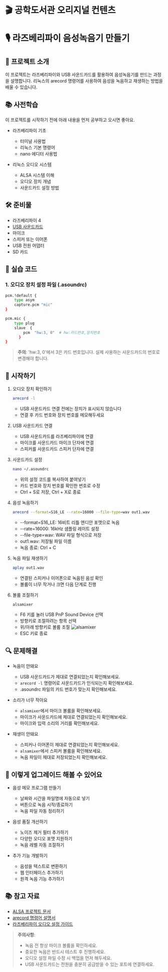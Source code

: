 # 🎬 공학도서관 오리지널 컨텐츠

# 🎙️ 라즈베리파이 음성녹음기 만들기

## 📝 프로젝트 소개
이 프로젝트는 라즈베리파이와 USB 사운드카드를 활용하여 음성녹음기를 만드는 과정을 설명합니다. 리눅스의 arecord 명령어를 사용하여 음성을 녹음하고 재생하는 방법을 배울 수 있습니다.

## 📚 사전학습
이 프로젝트를 시작하기 전에 아래 내용을 먼저 공부하고 오시면 좋아요.

- 라즈베리파이 기초
  - 터미널 사용법
  - 리눅스 기본 명령어
  - nano 에디터 사용법

- 리눅스 오디오 시스템
  - ALSA 시스템 이해
  - 오디오 장치 개념
  - 사운드카드 설정 방법

## 🛠 준비물
- 라즈베리파이 4
- [USB 사운드카드](https://www.coupang.com/vp/products/7385257424?itemId=19082120502&vendorItemId=86204453520&src=1042503&spec=10304025&addtag=400&ctag=7385257424&lptag=10304025I19082120502V86204453520&itime=20241207214919&pageType=PRODUCT&pageValue=7385257424&wPcid=17322756292575334962775&wRef=&wTime=20241207214919&redirect=landing&gclid=Cj0KCQiAgdC6BhCgARIsAPWNWH2DjF-Ix3_BathFJO5cjvngrNWVf-o5w_qE6KtEfy6BNueDt1IQGWkaAtK9EALw_wcB&mcid=f50cfb496fcd4558af00dc6e3221ed1b&campaignid=21307631972&adgroupid=)
- 마이크
- 스피커 또는 이어폰
- USB 전원 어댑터
- SD 카드

## 💾 실습 코드
### 1. 오디오 장치 설정 파일 (.asoundrc)

```bash
pcm.!default {
    type asym
    capture.pcm "mic"
}

pcm.mic {
    type plug
    slave  {
        pcm  "hw:3, 0"  # hw:카드번호,장치번호
      }
}
```

> **주의**: 'hw:3, 0'에서 3은 카드 번호입니다. 실제 사용하는 사운드카드의 번호로 변경해야 합니다.

## 🚀 시작하기
1. 오디오 장치 확인하기
   ```bash
   arecord -l
   ```
   - USB 사운드카드 연결 전에는 장치가 표시되지 않습니다
   - 연결 후 카드 번호와 장치 번호를 메모해두세요

2. USB 사운드카드 연결
   - USB 사운드카드를 라즈베리파이에 연결
   - 마이크를 사운드카드 마이크 단자에 연결
   - 스피커를 사운드카드 스피커 단자에 연결

3. 사운드카드 설정
   ```bash
   nano ~/.asoundrc
   ```
   - 위의 설정 코드를 복사하여 붙여넣기
   - 카드 번호와 장치 번호를 확인한 번호로 수정
   - Ctrl + S로 저장, Ctrl + X로 종료

4. 음성 녹음하기
   ```bash
   arecord --format=S16_LE --rate=16000 --file-type=wav out1.wav
   ```
   - --format=S16_LE: 16비트 리틀 엔디안 포맷으로 녹음
   - --rate=16000: 16kHz 샘플링 레이트 설정
   - --file-type=wav: WAV 파일 형식으로 저장
   - out1.wav: 저장될 파일 이름
   - 녹음 종료: Ctrl + C

5. 녹음 파일 재생하기
   ```bash
   aplay out1.wav
   ```
   - 연결된 스피커나 이어폰으로 녹음된 음성 확인
   - 볼륨이 너무 작거나 크면 다음 단계로 진행

6. 볼륨 조절하기
   ```bash
   alsamixer
   ```
   - F6 키를 눌러 USB PnP Sound Device 선택
   - 방향키로 조절하려는 항목 선택
   - 위/아래 방향키로 볼륨 조절
   ![alsamixer](https://camo.githubusercontent.com/d5204d698762182d3f4c145030d6ef746d384441a8000cc5ab0171090eb3cb1e/68747470733a2f2f70696d796c69666575702e636f6d2f77702d636f6e74656e742f75706c6f6164732f323032302f30342f5261737062657272792d50692d416c73614d697865722d4d6963726f70686f6e652d73657474696e67732e706e67)
   - ESC 키로 종료

## 🔍 문제해결
- 녹음이 안돼요
  - USB 사운드카드가 제대로 연결되었는지 확인해보세요.
  - `arecord -l` 명령어로 사운드카드가 인식되는지 확인해보세요.
  - .asoundrc 파일의 카드 번호가 맞는지 확인해보세요.

- 소리가 너무 작아요
  - `alsamixer`에서 마이크 볼륨을 확인해보세요.
  - 마이크가 사운드카드에 제대로 연결되었는지 확인해보세요.
  - 마이크와 입력 소리의 거리를 확인해보세요.

- 재생이 안돼요
  - 스피커나 이어폰이 제대로 연결되었는지 확인해보세요.
  - `alsamixer`에서 스피커 볼륨을 확인해보세요.
  - 녹음 파일이 제대로 저장되었는지 확인해보세요.

## 🌟 이렇게 업그레이드 해볼 수 있어요
- 음성 메모 프로그램 만들기
  - 날짜와 시간을 파일명에 자동으로 넣기
  - 버튼으로 녹음 시작/종료하기
  - 녹음 파일 자동 정리하기

- 음성 품질 개선하기
  - 노이즈 제거 필터 추가하기
  - 다양한 오디오 포맷 지원하기
  - 녹음 레벨 자동 조절하기

- 추가 기능 개발하기
  - 음성을 텍스트로 변환하기
  - 웹 인터페이스 추가하기
  - 원격 녹음 기능 추가하기

## 📚 참고 자료
- [ALSA 프로젝트 문서](https://www.alsa-project.org/wiki/Documentation)
- [arecord 명령어 설명서](https://linux.die.net/man/1/arecord)
- [라즈베리파이 오디오 설정 가이드](https://www.raspberrypi.org/documentation/computers/os.html#audio-configuration)

> **주의사항**: 
> - 녹음 전 항상 마이크 볼륨을 확인하세요.
> - 중요한 녹음은 반드시 테스트 후 진행하세요.
> - 오디오 설정 파일 수정 시 백업을 먼저 해두세요.
> - USB 사운드카드는 전원을 충분히 공급받을 수 있는 포트에 연결하세요.


